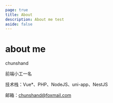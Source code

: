 ```yaml
---
page: true
title: About
description: About me test
aside: false
---
```

# about me

chunshand

前端小工一名

技术栈：Vue*、PHP、NodeJS、uni-app、NestJS

邮箱：chunshand@foxmail.com

